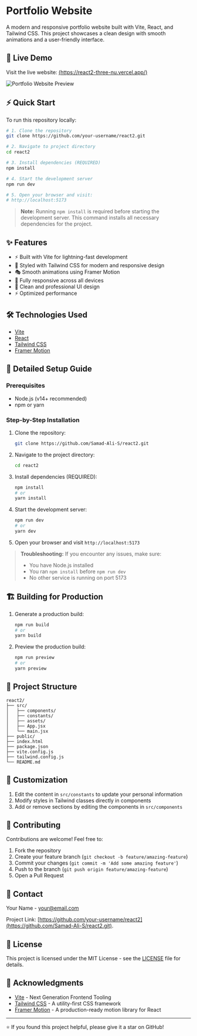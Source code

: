 # Portfolio Website

A modern and responsive portfolio website built with Vite, React, and Tailwind CSS. This project showcases a clean design with smooth animations and a user-friendly interface.

## 🚀 Live Demo

Visit the live website: [(https://react2-three-nu.vercel.app/)](#)

![Portfolio Website Preview]([your-screenshot-url-here](https://github.com/Samad-Ali-S/First-Commit/blob/main/images/artwork.jpg))  

## ⚡ Quick Start

To run this repository locally:

```bash
# 1. Clone the repository
git clone https://github.com/your-username/react2.git

# 2. Navigate to project directory
cd react2

# 3. Install dependencies (REQUIRED)
npm install

# 4. Start the development server
npm run dev

# 5. Open your browser and visit:
# http://localhost:5173
```

> **Note:** Running `npm install` is required before starting the development server. This command installs all necessary dependencies for the project.

## ✨ Features

- ⚡️ Built with Vite for lightning-fast development
- 🎨 Styled with Tailwind CSS for modern and responsive design
- 🎭 Smooth animations using Framer Motion
- 📱 Fully responsive across all devices
- 🌙 Clean and professional UI design
- ⚡ Optimized performance

## 🛠️ Technologies Used

- [Vite](https://vitejs.dev/)
- [React](https://reactjs.org/)
- [Tailwind CSS](https://tailwindcss.com/)
- [Framer Motion](https://www.framer.com/motion/)

## 🚀 Detailed Setup Guide

### Prerequisites

- Node.js (v14+ recommended)
- npm or yarn

### Step-by-Step Installation

1. Clone the repository:
   ```bash
   git clone https://github.com/Samad-Ali-S/react2.git
   ```

2. Navigate to the project directory:
   ```bash
   cd react2
   ```

3. Install dependencies (REQUIRED):
   ```bash
   npm install
   # or
   yarn install
   ```

4. Start the development server:
   ```bash
   npm run dev
   # or
   yarn dev
   ```

5. Open your browser and visit `http://localhost:5173`

> **Troubleshooting:** If you encounter any issues, make sure:
> - You have Node.js installed
> - You ran `npm install` before `npm run dev`
> - No other service is running on port 5173

## 🏗️ Building for Production

1. Generate a production build:
   ```bash
   npm run build
   # or
   yarn build
   ```

2. Preview the production build:
   ```bash
   npm run preview
   # or
   yarn preview
   ```

## 📁 Project Structure

```
react2/
├── src/
│   ├── components/
│   ├── constants/
│   ├── assets/
│   ├── App.jsx
│   └── main.jsx
├── public/
├── index.html
├── package.json
├── vite.config.js
├── tailwind.config.js
└── README.md
```

## 🎨 Customization

1. Edit the content in `src/constants` to update your personal information
2. Modify styles in Tailwind classes directly in components
3. Add or remove sections by editing the components in `src/components`

## 🤝 Contributing

Contributions are welcome! Feel free to:

1. Fork the repository
2. Create your feature branch (`git checkout -b feature/amazing-feature`)
3. Commit your changes (`git commit -m 'Add some amazing feature'`)
4. Push to the branch (`git push origin feature/amazing-feature`)
5. Open a Pull Request

## 📧 Contact

Your Name - [your@email.com](mailto:your@email.com)

Project Link: [https://github.com/your-username/react2](https://github.com/Samad-Ali-S/react2.git).

## 📝 License

This project is licensed under the MIT License - see the [LICENSE](LICENSE) file for details.

## 🙏 Acknowledgments

- [Vite](https://vitejs.dev/) - Next Generation Frontend Tooling
- [Tailwind CSS](https://tailwindcss.com/) - A utility-first CSS framework
- [Framer Motion](https://www.framer.com/motion/) - A production-ready motion library for React

---

⭐️ If you found this project helpful, please give it a star on GitHub!
